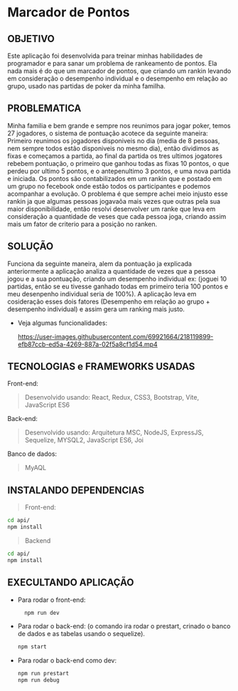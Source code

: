 # Marcador de Pontos

## OBJETIVO
Este aplicação foi desenvolvida para treinar minhas habilidades de programador e para sanar um problema de rankeamento de pontos.
Ela nada mais é do que um marcador de pontos, que criando um rankin levando em consideração o desempenho individual e o desempenho em relação ao grupo, usado nas partidas de poker da minha familha.

## PROBLEMATICA
Minha familia e bem grande e sempre nos reunimos para jogar poker, temos 27 jogadores, o sistema de pontuação acotece da seguinte maneira: Primeiro reunimos os jogadores disponiveis no dia (media de 8 pessoas, nem sempre todos estão disponiveis no mesmo dia), então dividimos as fixas e começamos a partida, ao final da partida os tres ultimos jogatores rebebem pontuação, o primeiro que ganhou todas as fixas 10 pontos, o que perdeu por ultimo 5 pontos, e o antepenultimo 3 pontos, e uma nova partida e iniciada. Os pontos são contabilizados em um rankin que e postado em um grupo no fecebook onde estão todos os participantes e podemos acompanhar a evolução.
O problema é que sempre achei meio injusto esse rankin ja que algumas pessoas jogavaõa mais vezes que outras pela sua maior disponibilidade, então resolvi desenvolver um ranke que leva em consideração a quantidade de veses que cada pessoa joga, criando assim mais um fator de criterio para a posição no ranken.

## SOLUÇÃO
Funciona da seguinte maneira, alem da pontuação ja explicada anteriormente a aplicação analiza a quantidade de vezes que a pessoa jogou e a sua pontuação, criando um desempenho individual ex: (joguei 10 partidas, então se eu tivesse ganhado todas em primeiro teria 100 pontos e meu desenpenho individual seria de 100%).
A aplicação leva em cosideração esses dois fatores (Desempenho em relação ao grupo + desempenho individual) e assim gera um ranking mais justo.

* Veja algumas funcionalidades:

  https://user-images.githubusercontent.com/69921664/218119899-efb87ccb-ed5a-4269-887a-02f5a8cf1d54.mp4

## TECNOLOGIAS e FRAMEWORKS USADAS
Front-end:
> Desenvolvido usando: React, Redux, CSS3, Bootstrap, Vite, JavaScript ES6

Back-end:
> Desenvolvido usando: Arquitetura MSC, NodeJS, ExpressJS, Sequelize, MYSQL2, JavaScript ES6, Joi

Banco de dados:
> MyAQL

## INSTALANDO DEPENDENCIAS
> Front-end:
```bash
cd api/ 
npm install
``` 
> Backend
```bash
cd api/ 
npm install
``` 
## EXECULTANDO APLICAÇÃO
* Para rodar o front-end:

  ```bash
    npm run dev
  ```
* Para rodar o back-end:
  (o comando ira rodar o prestart, crinado o banco de dados e as tabelas usando o sequelize).
  
  ```bash
  npm start
  ```
  
* Para rodar o back-end como dev:
  
  ```bash
  npm run prestart
  npm run debug
  ```
